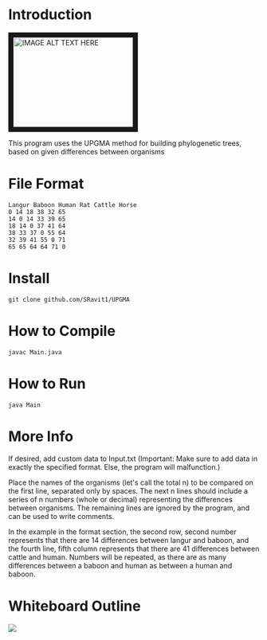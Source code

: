 # Introduction

<a href="http://www.youtube.com/watch?feature=player_embedded&v=YOUTUBE_VIDEO_ID_HERE
" target="_blank"><img src="http://img.youtube.com/vi/YOUTUBE_VIDEO_ID_HERE/0.jpg" 
alt="IMAGE ALT TEXT HERE" width="240" height="180" border="10" /></a>

This program uses the UPGMA method for building phylogenetic trees, based on given differences between organisms

# File Format
```
Langur Baboon Human Rat Cattle Horse
0 14 18 38 32 65
14 0 14 33 39 65
18 14 0 37 41 64
38 33 37 0 55 64
32 39 41 55 0 71
65 65 64 64 71 0
```

# Install
```git clone github.com/SRavit1/UPGMA ```

# How to Compile
```javac Main.java```

# How to Run

```java Main```
# More Info

If desired, add custom data to Input.txt (Important: Make sure to add data in exactly the specified format. Else, the program will malfunction.)

Place the names of the organisms (let's call the total n) to be compared on the first line, separated only by spaces. The next n lines should include a series of n numbers (whole or decimal) representing the differences between organisms. The remaining lines are ignored by the program, and can be used to write comments. 

In the example in the format section, the second row, second number represents that there are 14 differences between langur and baboon, and the fourth line, fifth column represents that there are 41 differences between cattle and human. Numbers will be repeated, as there are as many differences between a baboon and human as between a human and baboon.

# Whiteboard Outline
![](Outline.jpg)
